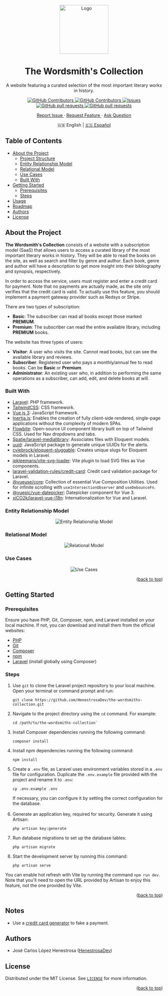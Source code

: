 <div id="top"></div>

<!-- PROJECT SHIELDS -->
<!--
*** I am using markdown "reference style" links for readability.
*** Reference links are enclosed in brackets [ ] instead of parentheses ( ).
*** See the bottom of this document for the declaration of the reference variables
*** for contributors-url, forks-url, etc. This is an optional, concise syntax you may use.
*** https://www.markdownguide.org/basic-syntax/#reference-style-links
-->

<!-- PROJECT LOGO -->
<br />
<div align="center">
    <img 
			src="https://github.com/HenestrosaDev/the-wordsmiths-collection/blob/main/public/favicon.svg" 
			alt="Logo" 
			width="156" 
			height="156"
		>
    <h1 align="center">The Wordsmith's Collection</h1>
    <p align="center">A website featuring a curated selection of the most important literary works in history.</p>
    <p>
      <a href="https://github.com/HenestrosaDev/the-wordsmiths-collection/stargazers">
        <img 
					alt="GitHub Contributors" 
					src="https://img.shields.io/github/stars/HenestrosaDev/the-wordsmiths-collection" 
				>
      </a>
      <a href="https://github.com/HenestrosaDev/the-wordsmiths-collection/graphs/contributors">
        <img 
					alt="GitHub Contributors" 
					src="https://img.shields.io/github/contributors/HenestrosaDev/the-wordsmiths-collection" 
				>
      </a>
      <a href="https://github.com/HenestrosaDev/the-wordsmiths-collection/issues">
        <img 
					alt="Issues" 
					src="https://img.shields.io/github/issues/HenestrosaDev/the-wordsmiths-collection" 
				>
      </a>
      <a href="https://github.com/HenestrosaDev/the-wordsmiths-collection/pulls">
        <img 
					alt="GitHub pull requests" 
					src="https://img.shields.io/github/issues-pr/HenestrosaDev/the-wordsmiths-collection" 
				>
      </a>
      <a href="https://github.com/HenestrosaDev/the-wordsmiths-collection/blob/main/LICENSE">
        <img 
					alt="GitHub pull requests" 
					src="https://img.shields.io/github/license/HenestrosaDev/the-wordsmiths-collection" 
				>
      </a>
    </p>
  <p>
    <a href="https://github.com/HenestrosaDev/the-wordsmiths-collection/issues/new/choose">
			Report Issue
		</a> 
		· 
		<a href="https://github.com/HenestrosaDev/the-wordsmiths-collection/issues/new/choose">
			Request Feature
		</a> 
		· 
		<a href="https://github.com/HenestrosaDev/the-wordsmiths-collection/discussions">
			Ask Question
		</a>
  </p>
  <p>
    🇬🇧 English | <a href="https://github.com/HenestrosaDev/the-wordsmiths-collection/blob/main/docs/es/README.md/">🇪🇸 Español</a>
  </p>
</div>

<!-- TABLE OF CONTENTS -->

## Table of Contents

- [About the Project](#about-the-project)
  - [Project Structure](#project-structure)
  - [Entity Relationship Model](#entity-relationship-model)
  - [Relational Model](#relational-model)
  - [Use Cases](#use-cases)
  - [Built With](#built-with)
- [Getting Started](#getting-started)
  - [Prerequisites](#prerequisites)
  - [Steps](#steps)
- [Usage](#usage)
- [Roadmap](#roadmap)
- [Authors](#authors)
- [License](#license)

<!-- ABOUT THE PROJECT -->

## About the Project

**The Wordsmith's Collection** consists of a website with a subscription model (SaaS) that allows users to access a curated library of the most important literary works in history. They will be able to read the books on the site, as well as search and filter by genre and author. Each book, genre and author will have a description to get more insight into their bibliography and synopsis, respectively.

In order to access the service, users must register and enter a credit card for payment. Note that no payments are actually made, as the site only verifies that the credit card is valid. To actually use this feature, you should implement a payment gateway provider such as Redsys or Stripe.

There are two types of subscription:

- **Basic**: The subscriber can read all books except those marked **PREMIUM**.
- **Premium**: The subscriber can read the entire available library, including **PREMIUM** books.

The website has three types of users:

- **Visitor**: A user who visits the site. Cannot read books, but can see the available library and reviews.
- **Subscriber**: Registered user who pays a monthly/annual fee to read books. Can be **Basic** or **Premium**.
- **Administrator**: An existing user who, in addition to performing the same operations as a subscriber, can add, edit, and delete books at will.

<!-- BUILT WITH -->

### Built With

- [Laravel](https://github.com/laravel/laravel): PHP framework.
- [TailwindCSS](https://tailwindcss.com/docs/guides/laravel): CSS framework.
- [Vue.js 3](https://vuejs.org/): JavaScript framework.
- [Inertia.js](https://inertiajs.com/): Enables the creation of fully client-side rendered, single-page applications without the complexity of modern SPAs.
- [Flowbite](https://flowbite.com): Open-source UI component library built on top of Tailwind CSS. Used for Nav dropdowns and tabs.
- [Spatie/laravel-medialibrary](https://spatie.be/docs/laravel-medialibrary/v11/introduction): Associates files with Eloquent models.
- [uuid](https://www.npmjs.com/package/uuid): JavaScript package to generate unique UUIDs for the alerts.
- [cviebrock/eloquent-sluggable](https://github.com/cviebrock/eloquent-sluggable): Creates unique slugs for Eloquent models in Laravel.
- [jpkleemans/vite-svg-loader](https://github.com/jpkleemans/vite-svg-loader): Vite plugin to load SVG files as Vue components.
- [laravel-validation-rules/credit-card](https://github.com/laravel-validation-rules/credit-card): Credit card validation package for Laravel.
- [@vueuse/core](https://github.com/vueuse/vueuse): Collection of essential Vue Composition Utilities. Used for infinite scrolling with `useIntersectionObserver` and `useDebounceFn`.
- [@vuepic/vue-datepicker](https://vue3datepicker.com/): Datepicker component for Vue 3.
- [xiCO2k/laravel-vue-i18n](https://github.com/xiCO2k/laravel-vue-i18n): Internationalization for Vue and Laravel.

<!-- ENTITY RELATIONSHIP MODEL -->

### Entity Relationship Model

<div align="center">
  <picture>
    <source 
      srcset="docs/en/light/entity-relationship-diagram.svg"
      media="(prefers-color-scheme: light)"
    />
    <source 
      srcset="docs/en/dark/entity-relationship-diagram.svg"
      media="(prefers-color-scheme: dark)"
    />
    <img 
      src="docs/en/light/entity-relationship-diagram.svg"
      alt="Entity Relationship Model"
    >
  </picture>
</div>

<!-- RELATIONAL MODEL -->

### Relational Model

<div align="center">
  <picture>
    <source 
      srcset="docs/common/light/relational-model.svg"
      media="(prefers-color-scheme: light)"
    />
    <source 
      srcset="docs/common/dark/relational-model.svg"
      media="(prefers-color-scheme: dark)"
    />
    <img 
      src="docs/common/light/relational-model.svg"
      alt="Relational Model"
    >
  </picture>
</div>

<!-- USE CASES -->

### Use Cases

<div align="center">
  <picture>
    <source 
      srcset="docs/en/light/use-cases.svg"
      media="(prefers-color-scheme: light)"
    />
    <source 
      srcset="docs/en/dark/use-cases.svg"
      media="(prefers-color-scheme: dark)"
    />
    <img 
      src="docs/en/light/use-cases.svg"
      alt="Use Cases"
    >
  </picture>
</div>

<p align="right">(<a href="#top">back to top</a>)</p>

<!-- GETTING STARTED -->

## Getting Started

### Prerequisites

Ensure you have PHP, Git, Composer, npm, and Laravel installed on your local machine. If not, you can download and install them from the official websites:

- [PHP](https://www.php.net/downloads.php)
- [Git](https://git-scm.com/downloads)
- [Composer](https://getcomposer.org/download/)
- [npm](https://www.npmjs.com/package/download)
- [Laravel](https://laravel.com/docs/9.x/installation) (install globally using Composer)

### Steps

1. Use `git` to clone the Laravel project repository to your local machine. Open your terminal or command prompt and run:
   ```shell
   git clone https://github.com/HenestrosaDev/the-wordsmiths-collection.git
   ```
2. Navigate to the project directory using the `cd` command. For example:
   ```shell
   cd /path/to/the-wordsmiths-collection`
   ```
3. Install Composer dependencies running the following command:
   ```shell
   composer install
   ```
4. Install npm dependencies running the following command:
   ```shell
   npm install
   ```
5. Create a `.env` file, as Laravel uses environment variables stored in a `.env` file for configuration. Duplicate the `.env.example` file provided with the project and rename it to `.env`:
   ```shell
   cp .env.example .env
   ```
   If necessary, you can configure it by setting the correct configuration for the database.<br>
   <br>
6. Generate an application key, required for security. Generate it using Artisan:
   ```shell
   php artisan key:generate
   ```
7. Run database migrations to set up the database tables:
   ```shell
   php artisan migrate
   ```
8. Start the development server by running this command:
   ```shell
   php artisan serve
   ```

You can enable hot refresh with Vite by running the command `npm run dev`. Note that you'll need to open the URL provided by Artisan to enjoy this feature, not the one provided by Vite.

<p align="right">(<a href="#top">back to top</a>)</p>

<!-- NOTES -->

## Notes

- Use a [credit card generator](https://www.creditcardvalidator.org/generator) to fake a payment.

<!-- ROADMAP -->

<!--
## Roadmap

- [ ] To do

You can propose a new feature creating an [issue](https://github.com/HenestrosaDev/the-wordsmiths-collection/new/choose).
-->

<!-- AUTHORS -->

## Authors

- José Carlos López Henestrosa ([HenestrosaDev](https://github.com/HenestrosaDev))

<!-- LICENSE -->

## License

Distributed under the MIT License. See [`LICENSE`](https://github.com/HenestrosaDev/the-wordsmiths-collection/blob/main/.github/LICENSE) for more information.

<p align="right">(<a href="#top">back to top</a>)</p>

